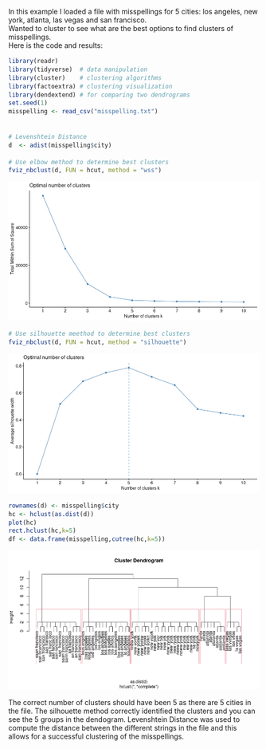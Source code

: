 In this example I loaded a file with misspellings for 5 cities: los angeles, new york, atlanta, las vegas and san francisco.  
Wanted to cluster to see what are the best options to find clusters of misspellings.  
Here is the code and results:


```R
library(readr)
library(tidyverse)  # data manipulation
library(cluster)    # clustering algorithms
library(factoextra) # clustering visualization
library(dendextend) # for comparing two dendrograms
set.seed(1)
misspelling <- read_csv("misspelling.txt")


# Levenshtein Distance
d  <- adist(misspelling$city)

# Use elbow method to determine best clusters
fviz_nbclust(d, FUN = hcut, method = "wss")
```
![png](elbow.png)

```R
# Use silhouette meethod to determine best clusters
fviz_nbclust(d, FUN = hcut, method = "silhouette")
```

![png](silhouette.png)


```R
rownames(d) <- misspelling$city
hc <- hclust(as.dist(d))
plot(hc)
rect.hclust(hc,k=5)
df <- data.frame(misspelling,cutree(hc,k=5))
```
![png](dendo5.png)

The correct number of clusters should have been 5 as there are 5 cities in the file.  The silhouette method correctly identified the clusters and you can see the 5 groups in the dendogram.  Levenshtein Distance was used to compute the distance between the different strings in the file and this allows for a successful clustering of the misspellings.  
